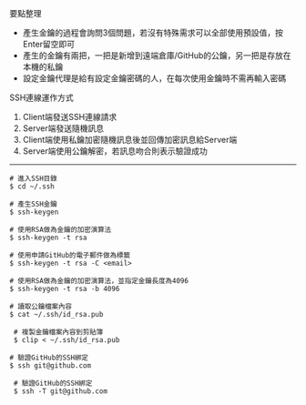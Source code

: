 要點整理
- 產生金鑰的過程會詢問3個問題，若沒有特殊需求可以全部使用預設值，按Enter留空即可
- 產生的金鑰有兩把，一把是新增到遠端倉庫/GitHub的公鑰，另一把是存放在本機的私鑰
- 設定金鑰代理是給有設定金鑰密碼的人，在每次使用金鑰時不需再輸入密碼

SSH連線運作方式
1. Client端發送SSH連線請求
2. Server端發送隨機訊息
3. Client端使用私鑰加密隨機訊息後並回傳加密訊息給Server端
4. Server端使用公鑰解密，若訊息吻合則表示驗證成功

---

```
# 進入SSH目錄
$ cd ~/.ssh
```

```
# 產生SSH金鑰
$ ssh-keygen
```

```
# 使用RSA做為金鑰的加密演算法
$ ssh-keygen -t rsa
```

```
# 使用申請GitHub的電子郵件做為標籤
$ ssh-keygen -t rsa -C <email>
```

```
# 使用RSA做為金鑰的加密演算法，並指定金鑰長度為4096
$ ssh-keygen -t rsa -b 4096
```

```
# 讀取公鑰檔案內容
$ cat ~/.ssh/id_rsa.pub
```

```
 # 複製金鑰檔案內容到剪貼簿
 $ clip < ~/.ssh/id_rsa.pub
```

```
# 驗證GitHub的SSH綁定
$ ssh git@github.com
```

```
 # 驗證GitHub的SSH綁定
 $ ssh -T git@github.com
```